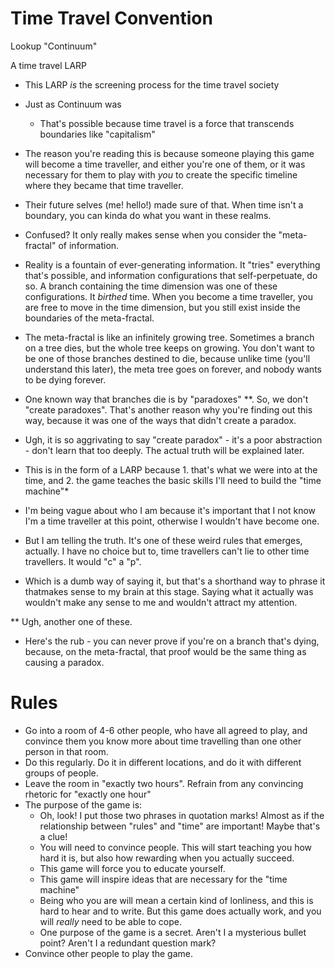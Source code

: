 
# Time Travel Convention

Lookup "Continuum"

A time travel LARP
 * This LARP *is* the screening process for the time travel society
 * Just as Continuum was
   * That's possible because time travel is a force that transcends boundaries like "capitalism"
 * The reason you're reading this is because someone playing this game will become a time traveller, and either you're one of them, or it was necessary for them to play with *you* to create the specific timeline where they became that time traveller.
 * Their future selves (me! hello!) made sure of that. When time isn't a boundary, you can kinda do what you want in these realms.
 * Confused? It only really makes sense when you consider the "meta-fractal" of information.
 * Reality is a fountain of ever-generating information.  It "tries" everything that's possible, and information configurations that self-perpetuate, do so. A branch containing the time dimension was one of these configurations. It *birthed* time. When you become a time traveller, you are free to move in the time dimension, but you still exist inside the boundaries of the meta-fractal.
 * The meta-fractal is like an infinitely growing tree. Sometimes a branch on a tree dies, but the whole tree keeps on growing. You don't want to be one of those branches destined to die, because unlike time (you'll understand this later), the meta tree goes on forever, and nobody wants to be dying forever.
 * One known way that branches die is by "paradoxes" \*\*. So, we don't "create paradoxes". That's another reason why you're finding out this way, because it was one of the ways that didn't create a paradox.
 * Ugh, it is so aggrivating to say "create paradox" - it's a poor abstraction - don't learn that too deeply.  The actual truth will be explained later.
 * This is in the form of a LARP because 1. that's what we were into at the time, and 2. the game teaches the basic skills I'll need to build the "time machine"\*
 * I'm being vague about who I am because it's important that I not know I'm a time traveller at this point, otherwise I wouldn't have become one.
 * But I am telling the truth. It's one of these weird rules that emerges, actually. I have no choice but to, time travellers can't lie to other time travellers. It would "c" a "p".


* Which is a dumb way of saying it, but that's a shorthand way to phrase it thatmakes sense to my brain at this stage. Saying what it actually was wouldn't make any sense to me and wouldn't attract my attention.

** Ugh, another one of these.


 * Here's the rub - you can never prove if you're on a branch that's dying, because, on the meta-fractal, that proof would be the same thing as causing a paradox.


# Rules

 * Go into a room of 4-6 other people, who have all agreed to play, and convince them you know more about time travelling than one other person in that room.
 * Do this regularly.  Do it in different locations, and do it with different groups of people.
 * Leave the room in "exactly two hours". Refrain from any convincing rhetoric for "exactly one hour"
 * The purpose of the game is:
   * Oh, look!  I put those two phrases in quotation marks! Almost as if the relationship between "rules" and "time" are important!  Maybe that's a clue!
   * You will need to convince people. This will start teaching you how hard it is, but also how rewarding when you actually succeed.
   * This game will force you to educate yourself.
   * This game will inspire ideas that are necessary for the "time machine"
   * Being who you are will mean a certain kind of lonliness, and this is hard to hear and to write. But this game does actually work, and you will *really* need to be able to cope.
   * One purpose of the game is a secret. Aren't I a mysterious bullet point? Aren't I a redundant question mark?
 * Convince other people to play the game.

